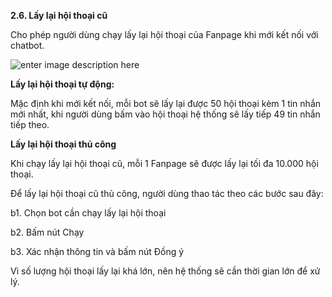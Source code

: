 **2.6. Lấy lại hội thoại cũ** 

Cho phép người dùng chạy lấy lại hội thoại của Fanpage khi mới kết nối với chatbot. 

![enter image description here](https://chatbizfly.mediacdn.vn/2022/07/14/chatbot/img_96jpg1657789631.jpg)

**Lấy lại hội thoại tự động:**

Mặc định khi mới kết nối, mỗi bot sẽ lấy lại được 50 hội thoại kèm 1 tin nhắn mới nhất, khi người dùng bấm vào hội thoại hệ thống sẽ lấy tiếp 49 tin nhắn tiếp theo.

**Lấy lại hội thoại thủ công**

Khi chạy lấy lại hội thoại cũ, mỗi 1 Fanpage sẽ được lấy lại tối đa 10.000 hội thoại.

Để lấy lại hội thoại cũ thủ công, người dùng thao tác theo các bước sau đây:

b1. Chọn bot cần chạy lấy lại hội thoại 

b2. Bấm nút Chạy

b3. Xác nhận thông tin và bấm nút Đồng ý 

Vì số lượng hội thoại lấy lại khá lớn, nên hệ thống sẽ cần thời gian lớn để xử lý. 
